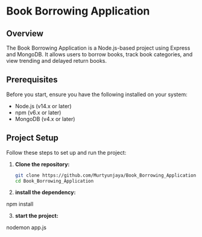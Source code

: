 # Book Borrowing Application

## Overview

The Book Borrowing Application is a Node.js-based project using Express and MongoDB. It allows users to borrow books, track book categories, and view trending and delayed return books.

## Prerequisites

Before you start, ensure you have the following installed on your system:

- Node.js (v14.x or later)
- npm (v6.x or later)
- MongoDB (v4.x or later)

## Project Setup

Follow these steps to set up and run the project:

1. **Clone the repository:**
    ```bash
    git clone https://github.com/Murtyunjaya/Book_Borrowing_Application.git
    cd Book_Borrowing_Application
    ```

2. **install the dependency:**

npm install

3. **start the project:**

nodemon app.js
